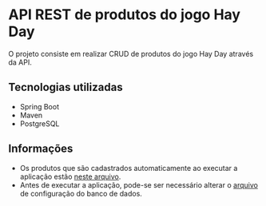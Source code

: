 

# API REST de produtos do jogo Hay Day

O projeto consiste em realizar CRUD de produtos do jogo Hay Day através da API.


## Tecnologias utilizadas
- Spring Boot
- Maven
- PostgreSQL
## Informações

- Os produtos que são cadastrados automaticamente ao executar a aplicação estão [neste arquivo](https://github.com/alamonunes/hayday-products-api/blob/main/src/main/resources/hayday_goodlist_api.json).
- Antes de executar a aplicação, pode-se ser necessário alterar o [arquivo](https://github.com/alamonunes/hayday-products-api/blob/main/src/main/resources/application.properties) de configuração do banco de dados.

